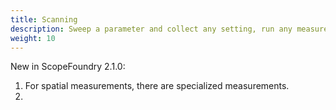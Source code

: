 ```yaml
---
title: Scanning
description: Sweep a parameter and collect any setting, run any measurement, or define your own collector.
weight: 10
---
```


New in ScopeFoundry 2.1.0:

1. For spatial measurements, there are specialized measurements.
2.